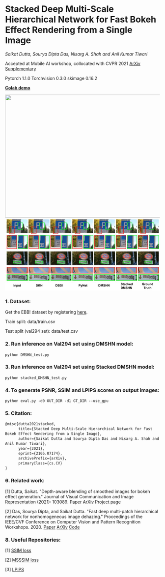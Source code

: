 # Stacked Deep Multi-Scale Hierarchical Network for Fast Bokeh Effect Rendering from a Single Image
_Saikat Dutta, Sourya Dipta Das, Nisarg A. Shah and Anil Kumar Tiwari_

Accepted at Mobile AI workshop, collocated with CVPR 2021 [ArXiv](https://arxiv.org/abs/2105.07174) [Supplementary](https://drive.google.com/file/d/1MLGZ_I10SfrvlTlXAvVVxbIOgmWUxiPr/view?usp=sharing)

Pytorch 1.1.0 Torchvision 0.3.0 skimage 0.16.2

[**Colab demo**](https://colab.research.google.com/drive/1zl2_QOWjoWaN0bzDHSKJETkDgIiI62d0?usp=sharing)


<img src="assets/demo.gif" width="640" height="400"/>

<img src="assets/comparison.jpg" />


### 1. Dataset:

Get the EBB! dataset by registering [here](https://competitions.codalab.org/competitions/24716).

Train split: data/train.csv

Test split (val294 set): data/test.csv 

### 2. Run inference on Val294 set using DMSHN model:
```
python DMSHN_test.py
```
### 3. Run inference on Val294 set using Stacked DMSHN model:
```
python stacked_DMSHN_test.py
```
### 4. To generate PSNR, SSIM and LPIPS scores on output images:
```
python eval.py -d0 OUT_DIR -d1 GT_DIR --use_gpu 
```
### 5. Citation:
```
@misc{dutta2021stacked,
      title={Stacked Deep Multi-Scale Hierarchical Network for Fast Bokeh Effect Rendering from a Single Image}, 
      author={Saikat Dutta and Sourya Dipta Das and Nisarg A. Shah and Anil Kumar Tiwari},
      year={2021},
      eprint={2105.07174},
      archivePrefix={arXiv},
      primaryClass={cs.CV}
}
```

### 6. Related work:

[1] Dutta, Saikat. "Depth-aware blending of smoothed images for bokeh effect generation." Journal of Visual Communication and Image Representation (2021): 103089. [Paper](https://www.sciencedirect.com/science/article/abs/pii/S1047320321000511) [ArXiv](https://arxiv.org/abs/2005.14214) [Project page](https://github.com/saikatdutta/dbsi_bokeh/)

[2] Das, Sourya Dipta, and Saikat Dutta. "Fast deep multi-patch hierarchical network for nonhomogeneous image dehazing." Proceedings of the IEEE/CVF Conference on Computer Vision and Pattern Recognition Workshops. 2020. [Paper](https://openaccess.thecvf.com/content_CVPRW_2020/html/w31/Das_Fast_Deep_Multi-Patch_Hierarchical_Network_for_Nonhomogeneous_Image_Dehazing_CVPRW_2020_paper.html) [ArXiv](https://arxiv.org/abs/2005.05999) [Code](https://github.com/diptamath/Nonhomogeneous_Image_Dehazing)


### 8. Useful Repositories:

[1] [SSIM loss](https://github.com/Po-Hsun-Su/pytorch-ssim)

[2] [MSSSIM loss](https://github.com/jorge-pessoa/pytorch-msssim)

[3] [LPIPS](https://github.com/richzhang/PerceptualSimilarity)
